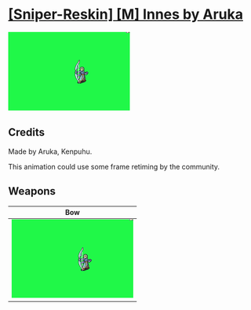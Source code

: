 # [\[Sniper-Reskin\] \[M\] Innes by Aruka](./)

<img src="./5.%20Bow/Bow_000.png" alt="[Sniper-Reskin] [M] Innes by Aruka standing" />

## Credits

Made by Aruka, Kenpuhu.

This animation could use some frame retiming by the community.

## Weapons


|Bow |
|  :---: |
| <img alt="Bow animation" src="./5.%20Bow/Bow.gif" /> |
